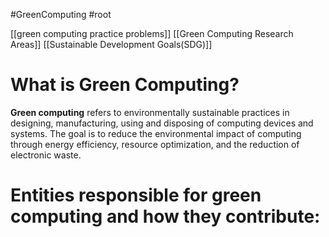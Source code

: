 #GreenComputing #root


[[green computing practice problems]]
[[Green Computing Research Areas]]
[[Sustainable Development Goals(SDG)]]
# What is Green Computing?
**Green computing** refers to environmentally sustainable practices in designing, manufacturing, using and disposing of computing devices and systems. The goal is to reduce the environmental impact of computing through energy efficiency, resource optimization, and the reduction of electronic waste.
# Entities responsible for green computing and how they contribute:



